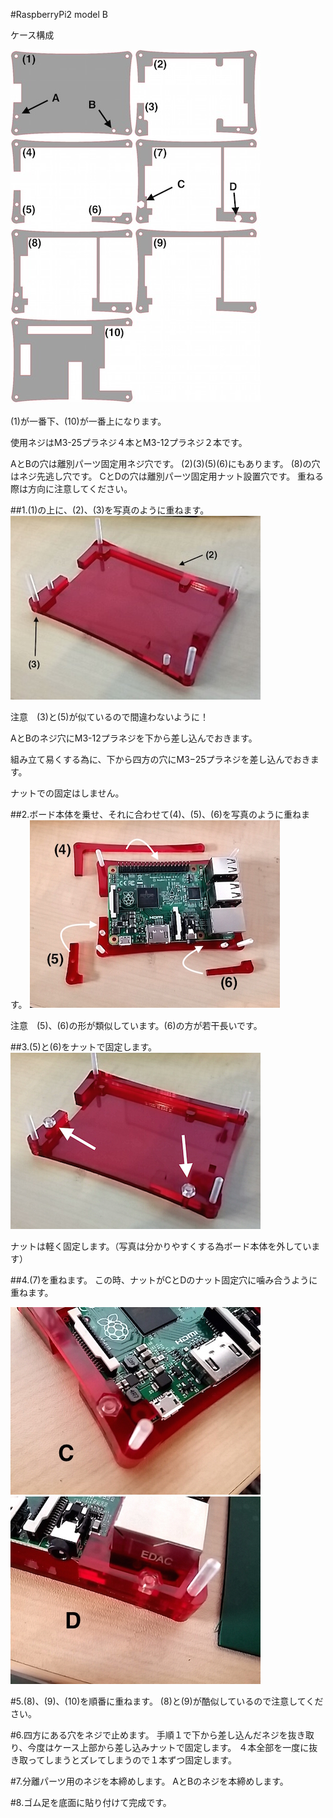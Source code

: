 #RaspberryPi2 model B

ケース構成

![](/img/1100_case/manual/raspi2_00.jpg)

(1)が一番下、(10)が一番上になります。

使用ネジはM3-25プラネジ４本とM3-12プラネジ２本です。

AとBの穴は離別パーツ固定用ネジ穴です。
(2)(3)(5)(6)にもあります。
(8)の穴はネジ先逃し穴です。
CとDの穴は離別パーツ固定用ナット設置穴です。
重ねる際は方向に注意してください。

##1.(1)の上に、(2)、(3)を写真のように重ねます。
![](/img/1100_case/manual/raspi2_01.jpg)

注意　(3)と(5)が似ているので間違わないように！

AとBのネジ穴にM3-12プラネジを下から差し込んでおきます。

組み立て易くする為に、下から四方の穴にM3−25プラネジを差し込んでおきます。

ナットでの固定はしません。

##2.ボード本体を乗せ、それに合わせて(4)、(5)、(6)を写真のように重ねます。
![](/img/1100_case/manual/raspi2_03.jpg)

注意　(5)、(6)の形が類似しています。(6)の方が若干長いです。

##3.(5)と(6)をナットで固定します。
![](/img/1100_case/manual/raspi2_04.png)

ナットは軽く固定します。（写真は分かりやすくする為ボード本体を外しています）

##4.(7)を重ねます。
この時、ナットがCとDのナット固定穴に噛み合うように重ねます。

![](/img/1100_case/manual/raspi2_06.jpg)
![](/img/1100_case/manual/raspi2_05.jpg)

#5.(8)、(9)、(10)を順番に重ねます。
(8)と(9)が酷似しているので注意してください。

#6.四方にある穴をネジで止めます。
手順１で下から差し込んだネジを抜き取り、今度はケース上部から差し込みナットで固定します。
４本全部を一度に抜き取ってしまうとズレてしまうので１本ずつ固定します。

#7.分離パーツ用のネジを本締めします。
AとBのネジを本締めします。

#8.ゴム足を底面に貼り付けて完成です。